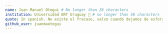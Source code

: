 ```yaml
---
name: Juan Manuel Otegui # No longer than 28 characters
institution: Universidad ORT Uruguay 🚩 # no longer than 58 characters
quote: In spanish. No existe el fracaso, salvo cuando dejamos de esforzarnos # no longer than 100 characters, avoid using quotes(") to guarantee the format remains the same.
github_user: juanmaotegui
---
```


